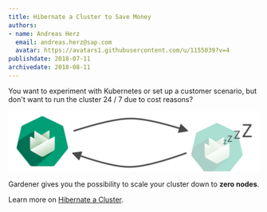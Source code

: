 ```yaml
---
title: Hibernate a Cluster to Save Money
authors: 
- name: Andreas Herz
  email: andreas.herz@sap.com
  avatar: https://avatars1.githubusercontent.com/u/1155039?v=4
publishdate: 2018-07-11
archivedate: 2018-08-11
---
```


You want to experiment with Kubernetes or set up a customer scenario, but don't want to run the cluster 24 / 7 due to cost reasons?

![](./images/teaser-patched-1.svg)

Gardener gives you the possibility to scale your cluster down to **zero nodes**.

Learn more on [Hibernate a Cluster](https://github.com/gardener/gardener/blob/master/docs/usage/shoot_hibernate.md).
